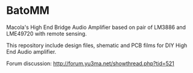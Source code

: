 # BatoMM

Macola's High End Bridge Audio Amplifier based on pair of LM3886 and LME49720 with remote sensing.

This repository include design files, shematic and PCB films for DIY High End Audio amplifier.

Forum discussion: http://forum.yu3ma.net/showthread.php?tid=521
